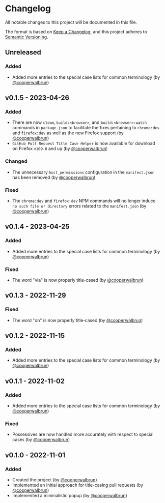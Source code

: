 # Changelog

All notable changes to this project will be documented in this file.

The format is based on [Keep a Changelog](https://keepachangelog.com/en/1.1.0/),
and this project adheres to [Semantic Versioning](https://semver.org/spec/v2.0.0.html).

## Unreleased

### Added

* Added more entries to the special case lists for common terminology (by
  [@cooperwalbrun](https://github.com/cooperwalbrun))

## v0.1.5 - 2023-04-26

### Added

* There are now `clean`, `build:<browser>`, and `build:<browser>:watch` commands in `package.json`
  to facilitate the fixes pertaining to `chrome:dev` and `firefox:dev` as well as the new Firefox
  support (by [@cooperwalbrun](https://github.com/cooperwalbrun))
* `GitHub Pull Request Title Case Helper` is now available for download on Firefox `v109.0` and up
  (by [@cooperwalbrun](https://github.com/cooperwalbrun))

### Changed

* The unnecessary `host_permissions` configuration in the `manifest.json` has been removed
  (by [@cooperwalbrun](https://github.com/cooperwalbrun))

### Fixed

* The `chrome:dev` and `firefox:dev` NPM commands will no longer induce `no such file or directory`
  errors related to the `manifest.json` (by [@cooperwalbrun](https://github.com/cooperwalbrun))

## v0.1.4 - 2023-04-25

### Added

* Added more entries to the special case lists for common terminology (by
  [@cooperwalbrun](https://github.com/cooperwalbrun))

### Fixed

* The word "via" is now properly title-cased (by [@cooperwalbrun](https://github.com/cooperwalbrun))

## v0.1.3 - 2022-11-29

### Fixed

* The word "on" is now properly title-cased (by [@cooperwalbrun](https://github.com/cooperwalbrun))

## v0.1.2 - 2022-11-15

### Added

* Added more entries to the special case lists for common terminology (by
  [@cooperwalbrun](https://github.com/cooperwalbrun))

## v0.1.1 - 2022-11-02

### Added

* Added more entries to the special case lists for common terminology (by
  [@cooperwalbrun](https://github.com/cooperwalbrun))

### Fixed

* Possessives are now handled more accurately with respect to special cases (by
  [@cooperwalbrun](https://github.com/cooperwalbrun))

## v0.1.0 - 2022-11-01

### Added

* Created the project (by [@cooperwalbrun](https://github.com/cooperwalbrun))
* Implemented an initial approach for title-casing pull requests (by
  [@cooperwalbrun](https://github.com/cooperwalbrun))
* Implemented a minimalistic popup (by [@cooperwalbrun](https://github.com/cooperwalbrun))
